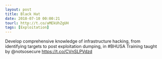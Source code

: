 ```yaml
---
layout: post
title: Black Hat
date: 2018-07-10 00:00:21
tourl: http://t.co/aMEkUhZgUH
tags: [Exploitation]
---
```

Develop comprehensive knowledge of infrastructure hacking, from identifying targets to post exploitation dumping, in #BHUSA Training taught by @notsosecure https://t.co/CVnSLPVdzd